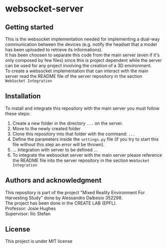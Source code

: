 # websocket-server

## Getting started
This is the websocket implementation needed for implementing a dual-way communication between the devices (e.g. notify the headset that a model has been uploaded to retrieve its informations).<br>
It has been choosen to separate this code from the main server (even if it's only composed by few files) since this is project dependent while the server can be used for any project involving the creation of a 3D environment.<br>
To create a websocket implementation that can interact with the main server read the README file of the server repository in the section `WebSocket Integration`

## Installation
To install and integrate this repository with the main server you must follow these steps:
1. Create a new folder in the directory `...` on the server.
2. Move to the newly created folder
3. Clone this repository into that folder with the command: `...`
4. Define the parameters inside the <code>settings.py</code> file (if you try to start this file without this step an error will be thrown).
5. ... Integration with server to be defined ...
6. To integrate the websocket server with the main server please reference the README file into the server repository in the section `WebSocket Integration`

## Authors and acknowledgment
This repository is part of the project "Mixed Reality Environment For Harvesting Study" done by Alessandro Dalbesio 352298.<br>
The project has been done in the CREATE LAB (EPFL).<br>
Professor: Josie Hughes<br>
Supervisor: Ilic Stefan<br>

## License
This project is under MIT license